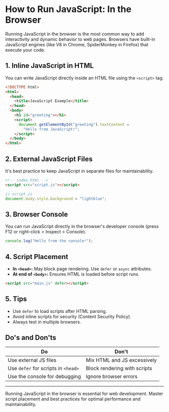 # How to Run JavaScript: In the Browser

Running JavaScript in the browser is the most common way to add interactivity and dynamic behavior to web pages. Browsers have built-in JavaScript engines (like V8 in Chrome, SpiderMonkey in Firefox) that execute your code.

## 1. Inline JavaScript in HTML

You can write JavaScript directly inside an HTML file using the `<script>` tag.

```html
<!DOCTYPE html>
<html>
  <head>
    <title>JavaScript Example</title>
  </head>
  <body>
    <h1 id="greeting"></h1>
    <script>
      document.getElementById("greeting").textContent =
        "Hello from JavaScript!";
    </script>
  </body>
</html>
```

## 2. External JavaScript Files

It's best practice to keep JavaScript in separate files for maintainability.

```html
<!-- index.html -->
<script src="script.js"></script>
```

```javascript
// script.js
document.body.style.background = "lightblue";
```

## 3. Browser Console

You can run JavaScript directly in the browser's developer console (press F12 or right-click > Inspect > Console).

```javascript
console.log("Hello from the console!");
```

## 4. Script Placement

- **In `<head>`:** May block page rendering. Use `defer` or `async` attributes.
- **At end of `<body>`:** Ensures HTML is loaded before script runs.

```html
<script src="main.js" defer></script>
```

## 5. Tips

- Use `defer` to load scripts after HTML parsing.
- Avoid inline scripts for security (Content Security Policy).
- Always test in multiple browsers.

## Do's and Don'ts

| Do                                  | Don't                        |
| ----------------------------------- | ---------------------------- |
| Use external JS files               | Mix HTML and JS excessively  |
| Use `defer` for scripts in `<head>` | Block rendering with scripts |
| Use the console for debugging       | Ignore browser errors        |

---

Running JavaScript in the browser is essential for web development. Master script placement and best practices for optimal performance and maintainability.
